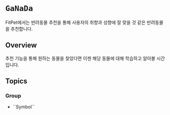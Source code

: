 # ``GaNaDa``

FitPet에서는 반려동물 추천을 통해 사용자의 취향과 성향에 잘 맞을 것 같은 반려동물을 추천합니다.

## Overview

추천 기능을 통해 원하는 동물을 찾았다면 이젠 해당 동물에 대해 학습하고 알아볼 시간입니다.

## Topics

### <!--@START_MENU_TOKEN@-->Group<!--@END_MENU_TOKEN@-->

- <!--@START_MENU_TOKEN@-->``Symbol``<!--@END_MENU_TOKEN@-->

